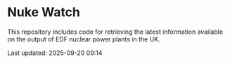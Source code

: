 # Nuke Watch

This repository includes code for retrieving the latest information available on the output of EDF nuclear power plants in the UK.

Last updated: 2025-09-20 09:14